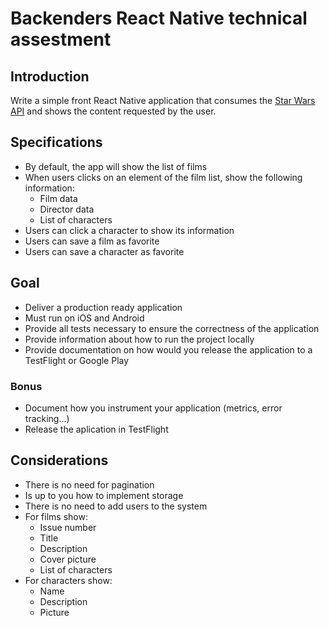 # Backenders React Native technical assestment

## Introduction

Write a simple front React Native application that consumes the [Star Wars API](https://swapi.dev/) and shows the content requested by the user.

## Specifications

* By default, the app will show the list of films
* When users clicks on an element of the film list, show the following information:
  * Film data
  * Director data
  * List of characters
* Users can click a character to show its information
* Users can save a film as favorite
* Users can save a character as favorite

## Goal

* Deliver a production ready application
* Must run on iOS and Android
* Provide all tests necessary to ensure the correctness of the application
* Provide information about how to run the project locally
* Provide documentation on how would you release the application to a TestFlight or Google Play

### Bonus

* Document how you instrument your application (metrics, error tracking...)
* Release the aplication in TestFlight

## Considerations

* There is no need for pagination
* Is up to you how to implement storage
* There is no need to add users to the system
* For films show: 
    * Issue number
    * Title
    * Description
    * Cover picture
    * List of characters
* For characters show: 
    * Name
    * Description
    * Picture
